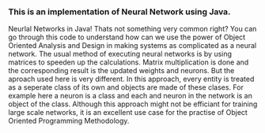### This is an implementation of Neural Network using Java.

Neurlal Networks in Java! Thats not something very common right? You can go through this code to understand how can we use the power of Object Oriented Analysis and Design in making systems as complicated as a neural network. 
The usual method of executing neural networks is by using matrices to speeden up the calculations. Matrix multiplication is done and the corresponding result is the updated weights and neurons. But the aproach used here is very different. In this approach, every entity is treated as a seperate class of its own and objects are made of  these clases. For example here a neuron is a class and each and neuron in the network is an object of the class. Although this approach might not be efficiant for training large scale networks, it is an excellent use case for the practise of Object Oriented Programming Methodology.
